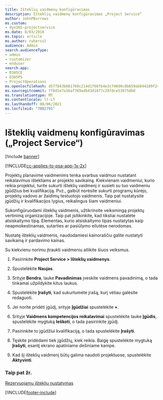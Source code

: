 ```yaml
---
title: Išteklių vaidmenų konfigūravimas
description: Išteklių vaidmenų konfigūravimas „Project Service“
author: JohnPBurrows
ms.custom:
- dyn365-projectservice
ms.date: 8/03/2018
ms.topic: article
ms.author: ruhercul
audience: Admin
search.audienceType:
- admin
- customizer
- enduser
search.app:
- D365CE
- D365PS
- ProjectOperations
ms.openlocfilehash: d57f843b681760c214d1f66fb4e3c748d0c8b659ab844189f24c682f42d309f0
ms.sourcegitcommit: 7f8d1e7a16af769adb43d1877c28fdce53975db8
ms.translationtype: MT
ms.contentlocale: lt-LT
ms.lasthandoff: 08/06/2021
ms.locfileid: "7002791"
---
```

# <a name="configure-resource-roles-project-service"></a>Išteklių vaidmenų konfigūravimas („Project Service“)

[!include [banner](../includes/psa-now-project-operations.md)]

[!INCLUDE[cc-applies-to-psa-app-1x-2x](../includes/cc-applies-to-psa-app-1x-2x.md)]

Projektų planavime vaidmenims tenka svarbus vaidmuo nustatant reikalavimus ištekliams ar projekto savikainą. Kiekvienam vaidmeniui, kurio reikia projektui, turite sukurti išteklių vaidmenį ir susieti su tuo vaidmeniu įgūdžius bei kvalifikaciją. Pvz., galbūt norėsite sukurti programų kūrėjo, projektų vadovo ar žaidimų testuotojo vaidmenis. Taip pat nustatysite įgūdžių ir kvalifikacijos lygius, reikalingus šiam vaidmeniui.  
  
 Sukonfigūruodami išteklių vaidmenis, užtikrinsite veiksmingą projektų vertinimą organizacijoje.  Taip pat įsitikinkite, kad tiksliai nustatėte atsiskaitymo tipą. Elementas, kurio atsiskaitymo tipas nustatytas kaip neapmokestinamas, sutarties ar pasiūlymo eilutėse nerodomas.  
  
 Nustatę išteklių vaidmenis, naudodamiesi kainoraščiu galite nustatyti savikainą ir pardavimo kainas.  
  
 Su kiekvienu norimu įtraukti vaidmeniu atlikite šiuos veiksmus.  
  
1.  Pasirinkite **Project Service > Išteklių vaidmenys**.  
  
2.  Spustelėkite **Naujas**.  
  
3.  Srityje **Bendra**, lauke **Pavadinimas** įveskite vaidmens pavadinimą, o tada tinkamai užpildykite kitus laukus.  
  
4.  Spustelėkite **Įrašyti**, kad sukurtumėte įrašą, kurį vėliau galėsite redaguoti.  
  
5.  Jei norite pridėti įgūdį, srityje **Įgūdžiai** spustelėkite **+**.  
  
6.  Srityje **Vaidmens kompetencijos reikalavimai** spustelėkite lauke **Įgūdis**, spustelėkite mygtuką **Ieškoti**, o tada pasirinkite įgūdį.  
  
7.  Pasirinkite to įgūdžiui kvalifikaciją, o tada spustelėkite **Įrašyti**.  
  
8.  Tęskite pridėdami tiek įgūdžių, kiek reikia. Baigę spustelėkite mygtuką **Įrašyti**, esantį ekrano apatiniame dešiniame kampe.  
  
9. Kad šį išteklių vaidmenį būtų galima naudoti projektuose, spustelėkite **Aktyvinti**.  
  
### <a name="see-also"></a>Taip pat žr.  
 [Rezervuojamų išteklių nustatymas](../psa/set-up-resources.md)


[!INCLUDE[footer-include](../includes/footer-banner.md)]